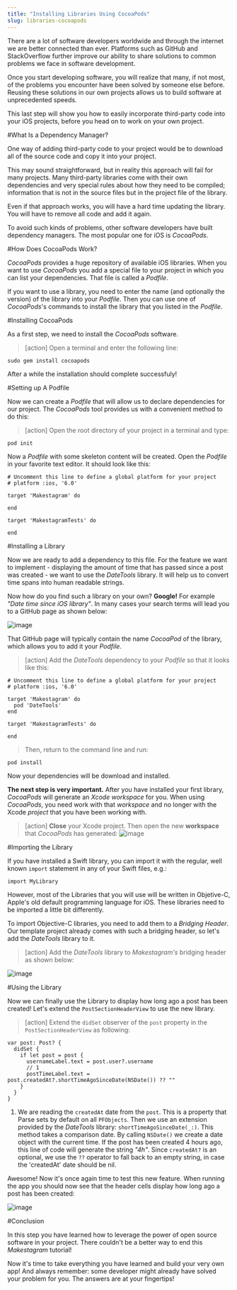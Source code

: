 ```yaml
---
title: "Installing Libraries Using CocoaPods"
slug: libraries-cocoapods
---
```


There are a lot of software developers worldwide and through the internet we are better connected than ever. Platforms such as GitHub and StackOverflow further improve our ability to share solutions to common problems we face in software development.

Once you start developing software, you will realize that many, if not most, of the problems you encounter have been solved by someone else before. Reusing these solutions in our own projects allows us to build software at unprecedented speeds.

This last step will show you how to easily incorporate third-party code into your iOS projects, before you head on to work on your own project.

#What Is a Dependency Manager?

One way of adding third-party code to your project would be to download all of the source code and copy it into your project.

This may sound straightforward, but in reality this approach will fail for many projects. Many third-party libraries come with their own dependencies and very special rules about how they need to be compiled; information that is not in the source files but in the project file of the library.

Even if that approach works, you will have a hard time updating the library. You will have to remove all code and add it again.

To avoid such kinds of problems, other software developers have built dependency managers. The most popular one for iOS is _CocoaPods_.

#How Does CocoaPods Work?

_CocoaPods_ provides a huge repository of available iOS libraries. When you want to use _CocoaPods_ you add a special file to your project in which you can list your dependencies. That file is called a _Podfile_.

If you want to use a library, you need to enter the name (and optionally the version) of the library into your _Podfile_. Then you can use one of _CocoaPods_'s commands to install the library that you listed in the _Podfile_.

#Installing CocoaPods

As a first step, we need to install the _CocoaPods_ software.

> [action]
> Open a terminal and enter the following line:
>
    sudo gem install cocoapods

After a while the installation should complete successfuly!

#Setting up A Podfile

Now we can create a _Podfile_ that will allow us to declare dependencies for our project. The _CocoaPods_ tool provides us with a convenient method to do this:

> [action]
> Open the root directory of your project in a terminal and type:
>
    pod init

Now a _Podfile_ with some skeleton content will be created. Open the _Podfile_ in your favorite text editor. It should look like this:

    # Uncomment this line to define a global platform for your project
    # platform :ios, '6.0'

    target 'Makestagram' do

    end

    target 'MakestagramTests' do

    end

#Installing a Library

Now we are ready to add a dependency to this file. For the feature we want to implement - displaying the amount of time that has passed since a post was created - we want to use the _DateTools_ library.
It will help us to convert time spans into human readable strings.

Now how do you find such a library on your own? **Google!** For example _"Date time since iOS library"_. In many cases your search terms will lead you to a GitHub page as shown below:

![image](finding_library.png)

That GitHub page will typically contain the name _CocoaPod_ of the library, which allows you to add it your _Podfile_.

> [action]
> Add the _DateTools_ dependency to your _Podfile_ so that it looks like this:
>
    # Uncomment this line to define a global platform for your project
    # platform :ios, '6.0'
>
    target 'Makestagram' do
      pod 'DateTools'
    end
>
    target 'MakestagramTests' do
>
    end
>
> Then, return to the command line and run:
>
    pod install

Now your dependencies will be download and installed.

**The next step is very important.** After you have installed your first library, _CocoaPods_ will generate an _Xcode workspace_ for you. When using _CocoaPods_, you need work with that _workspace_ and no longer with the Xcode _project_ that you have been working with.

> [action]
> **Close** your Xcode project. Then open the new **workspace** that _CocoaPods_ has generated:
> ![image](workspace.png)

#Importing the Library

If you have installed a Swift library, you can import it with the regular, well known `import` statement in any of your Swift files, e.g.:

    import MyLibrary

However, most of the Libraries that you will use will be written in Objetive-C, Apple's old default programming language for iOS. These libraries need to be imported a little bit differently.

To import Objective-C libraries, you need to add them to a _Bridging Header_. Our template project already comes with such a bridging header, so let's add the _DateTools_ library to it.

> [action]
> Add the _DateTools_ library to _Makestagram's_ bridging header as shown below:

![image](add_lib.png)

#Using the Library

Now we can finally use the Library to display how long ago a post has been created!
Let's extend the `PostSectionHeaderView` to use the new library.

> [action]
> Extend the `didSet` observer of the `post` property in the `PostSectionHeaderView` as following:
>
    var post: Post? {
      didSet {
        if let post = post {
          usernameLabel.text = post.user?.username
          // 1
          postTimeLabel.text = post.createdAt?.shortTimeAgoSinceDate(NSDate()) ?? ""
        }
      }
    }

1. We are reading the `createdAt` date from the `post`. This is a property that Parse sets by default on all `PFObjects`. Then we use an extension provided by the _DateTools_ library: `shortTimeAgoSinceDate(_:)`. This method takes a comparison date. By calling `NSDate()` we create a date object with the current time. If the post has been created 4 hours ago, this line of code will generate the string _"4h"_. Since `createdAt?` is an optional, we use the `??` operator to fall back to an empty string, in case the 'createdAt' date should be nil.

Awesome! Now it's once again time to test this new feature. When running the app you should now see that the header cells display how long ago a post has been created:

![image](working.png)

#Conclusion

In this step you have learned how to leverage the power of open source software in your project. There couldn't be a better way to end this _Makestagram_ tutorial!

Now it's time to take everything you have learned and build your very own app! And always remember: some developer might already have solved your problem for you. The answers are at your fingertips!
